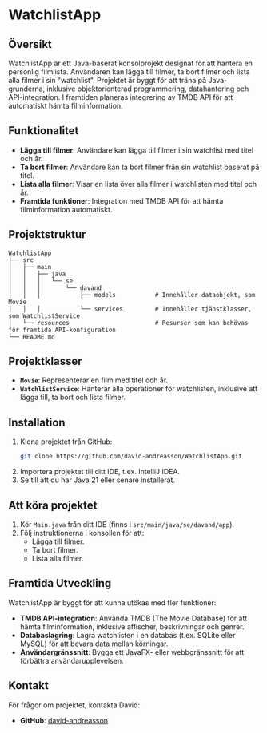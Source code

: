 # WatchlistApp

## Översikt
WatchlistApp är ett Java-baserat konsolprojekt designat för att hantera en personlig filmlista. Användaren kan lägga till filmer, ta bort filmer och lista alla filmer i sin "watchlist". Projektet är byggt för att träna på Java-grunderna, inklusive objektorienterad programmering, datahantering och API-integration. I framtiden planeras integrering av TMDB API för att automatiskt hämta filminformation.

## Funktionalitet
- **Lägga till filmer**: Användare kan lägga till filmer i sin watchlist med titel och år.
- **Ta bort filmer**: Användare kan ta bort filmer från sin watchlist baserat på titel.
- **Lista alla filmer**: Visar en lista över alla filmer i watchlisten med titel och år.
- **Framtida funktioner**: Integration med TMDB API för att hämta filminformation automatiskt.

## Projektstruktur
```
WatchlistApp
├── src  
│   ├── main  
│   │   ├── java  
│   │   │   └── se  
│   │   │       └── davand  
│   │   │           ├── models           # Innehåller dataobjekt, som Movie  
│   │   │           └── services         # Innehåller tjänstklasser, som WatchlistService  
│   └── resources                        # Resurser som kan behövas för framtida API-konfiguration  
└── README.md
```

## Projektklasser
- **`Movie`**: Representerar en film med titel och år.
- **`WatchlistService`**: Hanterar alla operationer för watchlisten, inklusive att lägga till, ta bort och lista filmer.

## Installation
1. Klona projektet från GitHub:  
   ```bash
   git clone https://github.com/david-andreasson/WatchlistApp.git
   ```
2. Importera projektet till ditt IDE, t.ex. IntelliJ IDEA.
3. Se till att du har Java 21 eller senare installerat.

## Att köra projektet
1. Kör `Main.java` från ditt IDE (finns i `src/main/java/se/davand/app`).
2. Följ instruktionerna i konsollen för att:
   - Lägga till filmer.
   - Ta bort filmer.
   - Lista alla filmer.

## Framtida Utveckling
WatchlistApp är byggt för att kunna utökas med fler funktioner:
- **TMDB API-integration**: Använda TMDB (The Movie Database) för att hämta filminformation, inklusive affischer, beskrivningar och genrer.
- **Databaslagring**: Lagra watchlisten i en databas (t.ex. SQLite eller MySQL) för att bevara data mellan körningar.
- **Användargränssnitt**: Bygga ett JavaFX- eller webbgränssnitt för att förbättra användarupplevelsen.

## Kontakt
För frågor om projektet, kontakta David:
- **GitHub**: [david-andreasson](https://github.com/david-andreasson)
